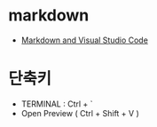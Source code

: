 # markdown
* [Markdown and Visual Studio Code](https://code.visualstudio.com/docs/languages/markdown) 


# 단축키
* TERMINAL : Ctrl + `
* Open Preview ( Ctrl + Shift + V )

 